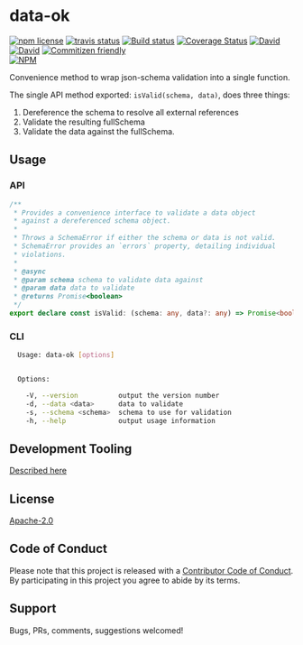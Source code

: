 # data-ok

<!-- badge -->
[![npm license](https://img.shields.io/npm/l/data-ok.svg)](https://www.npmjs.com/package/data-ok)
[![travis status](https://img.shields.io/travis/tufan-io/data-ok.svg)](https://travis-ci.org/tufan-io/data-ok)
[![Build status](https://ci.appveyor.com/api/projects/status/90am2usst4qeutgi?svg=true)](https://ci.appveyor.com/project/tufan-io/data-ok)
[![Coverage Status](https://coveralls.io/repos/github/tufan-io/data-ok/badge.svg?branch=master)](https://coveralls.io/github/tufan-io/data-ok?branch=master)
[![David](https://david-dm.org/tufan-io/data-ok/status.svg)](https://david-dm.org/tufan-io/data-ok)
[![David](https://david-dm.org/tufan-io/data-ok/dev-status.svg)](https://david-dm.org/tufan-io/data-ok?type=dev)
[![Commitizen friendly](https://img.shields.io/badge/commitizen-friendly-brightgreen.svg)](http://commitizen.github.io/cz-cli/)
<br/>
[![NPM](https://nodei.co/npm/data-ok.png?downloads=true&downloadRank=true&stars=true)](https://nodei.co/npm/data-ok/)
<!-- endbadge -->

Convenience method to wrap json-schema validation into a single function.

The single API method exported: `isValid(schema, data)`, does three things:

1. Dereference the schema to resolve all external references
2. Validate the resulting fullSchema
3. Validate the data against the fullSchema.

## Usage

### API

```typescript
/**
 * Provides a convenience interface to validate a data object
 * against a dereferenced schema object.
 *
 * Throws a SchemaError if either the schema or data is not valid.
 * SchemaError provides an `errors` property, detailing individual
 * violations.
 *
 * @async
 * @param schema schema to validate data against
 * @param data data to validate
 * @returns Promise<boolean>
 */
export declare const isValid: (schema: any, data?: any) => Promise<boolean>;

```

### CLI

```bash
  Usage: data-ok [options]


  Options:

    -V, --version          output the version number
    -d, --data <data>      data to validate
    -s, --schema <schema>  schema to use for validation
    -h, --help             output usage information
```

## Development Tooling

[Described here](./docs/DevTools.md)

## License

[Apache-2.0](./LICENSE)

## Code of Conduct

Please note that this project is released with a [Contributor Code of Conduct](code-of-conduct.md). By participating in this project you agree to abide by its terms.

## Support

Bugs, PRs, comments, suggestions welcomed!
